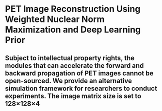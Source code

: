# PET Image Reconstruction Using Weighted Nuclear Norm Maximization and Deep Learning Prior

## Subject to intellectual property rights, the modules that can accelerate the forward and backward propagation of PET images cannot be open-sourced. We provide an alternative simulation framework for researchers to conduct experiments. The image matrix size is set to 128×128×4
